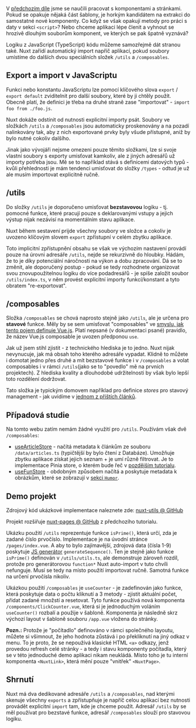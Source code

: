 V [předchozím díle](/article/nuxt-pages) jsme se naučili pracovat s komponentami a stránkami. Pokud se opakuje nějaká část šablony, je horkým kandidátem na extrakci do samostatné nové komponenty. Co když se však opakují metody pro práci s daty v sekci `<script>`? Nebo chceme aplikaci lépe členit a vyhnout se hrozivě dlouhým souborům komponent, ve kterých se pak špatně vyznává?

Logiku z JavaScript (TypeScript) kódu můžeme samozřejmě dát stranou také. Nuxt zařídí automatický import napříč aplikací, pokud soubory umístíme do dalších dvou speciálních složek `/utils` a `/composables`.

## Export a import v JavaScriptu

Funkci nebo konstantu JavaScriptu lze pomocí klíčového slova `export` /  `export default` zviditelnit pro další soubory, které by ji chtěly použít. Obecně platí, že definici je třeba na druhé straně zase "importovat" - `import foo from ./foo.js`.

Nuxt dokáže odstínit od nutnosti explicitní importy psát. Soubory ve složkách `/utils` a `/composables` jsou automaticky proskenovány a na pozadí nalinkovány tak, aby z nich exportované prvky byly všude přístupné, aniž by bylo nutné cokoliv dalšího.

Jinak jako vývojáři nejsme omezeni pouze těmito složkami, lze si svoje vlastní soubory s exporty umisťovat kamkoliv, ale z jiných adresářů už importy potřeba jsou. Mě se to například stává s definicemi datových typů - kvůli přehlednosti je mám tendenci umisťovat do složky `/types` - odtud je už ale musím importovat explicitně ručně.

## /utils

Do složky `/utils` je doporučeno umisťovat **bezstavovou** logiku - tj. pomocné funkce, které pracují pouze s deklarovanými vstupy a jejich výstup nijak nezávisí na momentálním stavu aplikace.

Nuxt během sestavení prijde všechny soubory ve složce a cokoliv je uvozeno klíčovým slovem `export` zpřístupní v celém zbytku aplikace.

Toto implicitní zpřístupnění obsahu se však ve výchozím nastavení provádí pouze na úrovni adresáře `/utils`, nejde se rekurzivně do hloubky. Hádám, že to je díky potenciální náročnosti na výkon a dobu zpracování. Dá se to změnit, ale doporučený postup - pokud se tedy rozhodnete organizovat svou znovupoužitelnou logiku do více podadresářů - je spíše založit soubor `/utils/index.ts`, v něm provést explicitní importy funkcí/konstant a tyto obratem "re-exportovat".

## /composables

Složka `/composables` se chová naprosto stejně jako `/utils`, ale je určena pro **stavové** funkce. Měly by se sem umisťovat "composables" ve [smyslu, jak tento pojem definuje Vue.js](https://vuejs.org/guide/reusability/composables.html#what-is-a-composable). Platí nepsané (v dokumentaci psané) pravidlo, že název Vue.js composable je uvozen předponou `use`.

Jak už jsem stihl zjistit - z technického hlediska je to jedno. Nuxt nijak nevynucuje, jak má obsah toho kterého adresáře vypadat. Klidně to můžete i domotat jedno přes druhé a mít bezstavové funkce i v `/composables` a volat composables i v rámci `/utils`(jako se to "povedlo" mě na prvních projektech). Z hlediska kvality a dlouhodobé udržitelnosti by však bylo lepší toto rozdělení dodržovat.

Tato složka je typickým domovem například pro definice _stores_ pro stavový management - jak uvidíme v [jednom z příštích článků](/articles/nuxt-pinia).

## Případová studie

Na tomto webu zatím nemám žádné využití pro `/utils`. Používám však dvě `/composables`:
- [useArticleStore](https://github.com/AloisSeckar/master-coda/blob/master/composables/useArticleStore.ts) - načítá metadata k článkům ze souboru `/data/articles.ts` (typičtější by bylo čtení z Databáze). Umožňuje zbytku aplikace získat jejich seznam + je umí různě filtrovat. Je to implementace Pinia store, o kterém bude řeč v [pozdějším tutorialu](/article/nuxt-pinia).
- [useFunStore](https://github.com/AloisSeckar/master-coda/blob/master/composables/useFunStore.ts) - obdobným způsobem načítá a poskytuje metadata k obrázkům, které se zobrazují v [sekci `Humor`](/fun).

## Demo projekt

Zdrojový kód ukázkové implementace naleznete zde:
[nuxt-utils @ GitHub](https://github.com/AloisSeckar/demos-nuxt/tree/main/nuxt-utils)

Projekt rozšiřuje [nuxt-pages @ GitHub](https://github.com/AloisSeckar/demos-nuxt/tree/main/nuxt-pages) z předchozího tutorialu.

Ukázku použití `/utils` reprezentuje funkce `isPrime()`, která určí, zda je zadané číslo prvočíslo. Implementace je na úvodní stránce `/pages/index.vue`. A aby to bylo zajímavější, zdrojová data (čísla 1-9) poskytuje [JS generátor](https://developer.mozilla.org/en-US/docs/Web/JavaScript/Reference/Global_Objects/Generator) `generateSequence()`. Ten je stejně jako funkce `isPrime()` definován v `/utils/utils.ts`, ale demonstruje zároveň rozdíl, protože pro generátorovou `function*` Nuxt auto-import v tuto chvíli nefunguje. Musí se tedy na místo použití importovat ručně. Samotná funkce na určení prvočísla nikoliv.

Ukázkou použití `/composables` je `useCounter` - je zadefinován jako funkce, která poskytuje data o počtu kliknutí a 3 metody - zjistit aktuální počet, přidat zadané množstí a resetovat. Tyto funkce používá nová komponenta `/components/ClickCounter.vue`, která si je jednoduchým voláním `useCounter()` rozbalí a použije v šabloně. Komponenta je následně skrz výchozí layout v šabloně souboru `/app.vue` vložena do stránky. 

**Pozn.:** Protože je "počítadlo" definováno v rámci společného layoutu, můžete si všimnout, že jeho hodnota zůstává i po překliknutí na jiný odkaz v menu. To je proto, že se nepoužívá klasické HTML `<a>` odkazy, jenž provedou refresh celé stránky - a tedy i stavu komponenty počítadla, který se v této jednoduché demo aplikaci nikam neukládá. Místo toho je tu interní komponenta `<NuxtLink>`, která mění pouze "vnitřek" `<NuxtPage>`.

## Shrnutí

Nuxt má dva dedikované adresáře `/utils` a `/composables`, nad kterými skenuje všechny `exports` a zpřístupňuje je napříč celou aplikací bez nutnosti provádět explicitní `import` tam, kde je chceme použít. Adresář `/utils` by se měl používat pro bezstavé funkce, adresář `/composables` slouží pro stavovou logiku.
